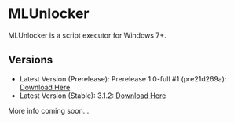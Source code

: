 # MLUnlocker
MLUnlocker is a script executor for Windows 7+.

## Versions
- Latest Version (Prerelease): Prerelease 1.0-full #1 (pre21d269a): [Download Here](https://github.com/BluetekT/MLUnlocker/releases/download/Prerelease/MLUnlocker-pre1.0full-21d269a.zip)
- Latest Version (Stable): 3.1.2: [Download Here](https://www.appska.tk/all)

More info coming soon...
